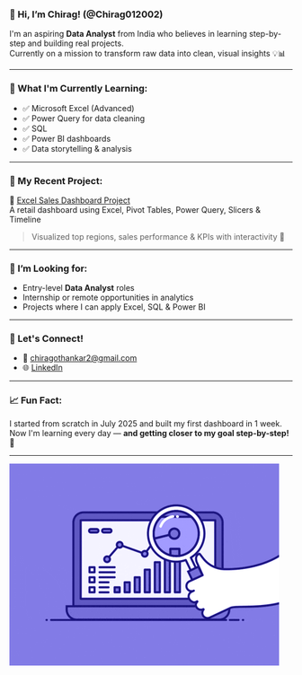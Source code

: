 ### 👋 Hi, I’m Chirag! (@Chirag012002)

I'm an aspiring **Data Analyst** from India who believes in learning step-by-step and building real projects.  
Currently on a mission to transform raw data into clean, visual insights 💡📊

---

### 🧠 What I'm Currently Learning:
- ✅ Microsoft Excel (Advanced)
- ✅ Power Query for data cleaning
- ✅ SQL 
- ✅ Power BI dashboards
- ✅ Data storytelling & analysis

---

### 📂 My Recent Project:
🧾 [Excel Sales Dashboard Project](https://github.com/Chirag012002/Excel-Retail-Sales-Dashboard-project)  
A retail dashboard using Excel, Pivot Tables, Power Query, Slicers & Timeline   
> Visualized top regions, sales performance & KPIs with interactivity 🎯

---

### 💼 I’m Looking for:
- Entry-level **Data Analyst** roles
- Internship or remote opportunities in analytics
- Projects where I can apply Excel, SQL & Power BI

---

### 🤝 Let's Connect!
- 📧 chiragothankar2@gmail.com  
- 🌐 [LinkedIn](https://www.linkedin.com/in/chirag-gothankar-7902a9330/) 

---

### 📈 Fun Fact:
I started from scratch in July 2025 and built my first dashboard in 1 week.  
Now I'm learning every day — **and getting closer to my goal step-by-step! 🚀**

---

![Analytics](https://github.com/Chirag012002/Chirag012002/blob/main/animation.gif)

